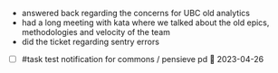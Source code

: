 - answered back regarding the concerns for UBC old analytics
- had a long meeting with kata where we talked about the old epics, methodologies and velocity of the team
- did the ticket regarding sentry errors
- [ ] #task test notification for commons / pensieve pd 📅 2023-04-26